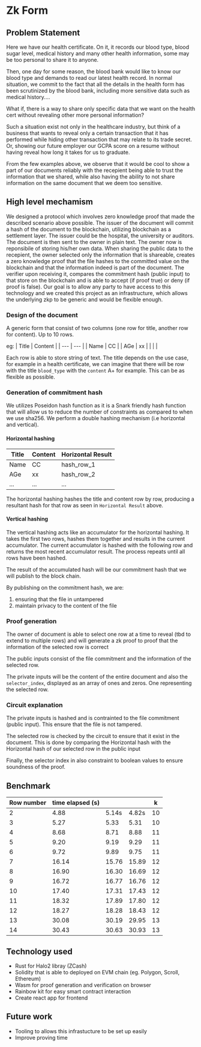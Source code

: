# Zk Form
## Problem Statement
Here we have our health certificate. On it, it records our blood type, blood sugar level, medical history and many other health information, some may be too personal to share it to anyone. 

Then, one day for some reason, the blood bank would like to know our blood type and demands to read our latest health record. In normal situation, we commit to the fact that all the details in the health form has been scrutinized by the blood bank, including more sensitive data such as medical history....

What if, there is a way to share only specific data that we want on the health cert without revealing other more personal information?

Such a situation exist not only in the healthcare industry, but think of a business that wants to reveal only a certain transaction that it has performed while hiding other transaction that may relate to its trade secret. Or, showing our future employer our GCPA score on a resume without having reveal how long it takes for us to graduate. 

From the few examples above, we observe that it would be cool to show a part of our documents reliably with the recepient being able to trust the information that we shared, while also having the ability to not share information on the same document that we deem too sensitive.

## High level mechamism
We designed a protocol which involves zero knowledge proof that made the described scenario above possible. The issuer of the document will commit a hash of the document to the blockchain, utilizing blockchain as a settlement layer. The issuer could be the hospital, the university or auditors.
The document is then sent to the owner in plain text. The owner now is reponsibile of storing his/her own data. 
When sharing the public data to the recepient, the owner selected only the information that is shareable, creates a zero knowledge proof that the file hashes to the committed value on the blockchain and that the information indeed is part of the document.
The verifier upon receiving it, compares the commitment hash (public input) to that store on the blockchain and is able to accept (if proof true) or deny (if proof is false).
Our goal is to allow any party to have access to this technology and we created this project as an infrastructure, which allows the underlying zkp to be generic and would be flexible enough.

### Design of the document
A generic form that consist of two columns (one row for title, another row for content). Up to 10 rows.

eg: 
| Title | Content |
| --- | --- |
| Name | CC |
| AGe | xx |
|  |  |

Each row is able to store string of text. The title depends on the use case, for example in a health certificate, we can imagine that there will be row with the title `blood_type` with the `content` A+ for example. This can be as flexible as possible.


### Generation of commitment hash
We utilizes Poseidon hash function as it is a Snark friendly hash function that will allow us to reduce the number of constraints as compared to when we use sha256. 
We perform a double hashing mechanism (i.e horizontal and vertical).

#### Horizontal hashing
| Title | Content | Horizontal Result|
| --- | --- | --- |
| Name | CC |  hash_row_1 |
| AGe | xx | hash_row_2 |
| ... | ... |  ... |

The horizontal hashing hashes the title and content row by row, producing a resultant hash for that row as seen in `Horizontal Result` above.

#### Vertical hashing

The vertical hashing acts like an accumulator for the horizontal hashing. 
It takes the first two rows, hashes them together and results in the current accumulator. The current accumulator is hashed with the following row and returns the most recent accumulator result. The process repeats until all rows have been hashed.

The result of the accumulated hash will be our commitment hash that we will publish to the block chain.

By publishing on the commitment hash, we are:
1. ensuring that the file in untampered
2. maintain privacy to the content of the file

### Proof generation
The owner of document is able to select one row at a time to reveal (tbd to extend to multiple rows) and will generate a zk proof to proof that the information of the selected row is correct

The public inputs consist of the file commitment and the information of the selected row.

The private inputs will be the content of the entire document and also the `selector_index`, displayed as an array of ones and zeros. One representing the selected row.

### Circuit explanation
The private inputs is hashed and is contrainted to the file commitment (public input). This ensure that the file is not tampered.

The selected row is checked by the circuit to ensure that it exist in the document. This is done by comparing the Horizontal hash with the Horizontal hash of our selected row in the public input

Finally, the selector index in also constraint to boolean values to ensure soundness of the proof.

## Benchmark
| Row number | time elapsed (s) |  |  | k |
| --- | --- | --- | --- | --- |
| 2 | 4.88 | 5.14s | 4.82s | 10 |
| 3 | 5.27 | 5.33 | 5.31 | 10 |
| 4 | 8.68 | 8.71 | 8.88 | 11 |
| 5 | 9.20 | 9.19 | 9.29 | 11 |
| 6 | 9.72 | 9.89 | 9.75 | 11 |
| 7 | 16.14 | 15.76 | 15.89 | 12 |
| 8 | 16.90 | 16.30 | 16.69 | 12 |
| 9 | 16.72 | 16.77 | 16.76 | 12 |
| 10 | 17.40 | 17.31 | 17.43 | 12 |
| 11 | 18.32 | 17.89 | 17.80 | 12 |
| 12 | 18.27 | 18.28 | 18.43 | 12 |
| 13 | 30.08 | 30.19 | 29.95 | 13 |
| 14 | 30.43 | 30.63 | 30.93 | 13 |

## Technology used
- Rust for Halo2 libray (ZCash)
- Solidity that is able to deployed on EVM chain (eg. Polygon, Scroll, Ethereum)
- Wasm for proof generation and verification on browser
- Rainbow kit for easy smart contract interaction
- Create react app for frontend

## Future work
- Tooling to allows this infrastucture to be set up easily
- Improve proving time